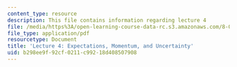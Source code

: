 ```yaml
---
content_type: resource
description: This file contains information regarding lecture 4
file: /media/https%3A/open-learning-course-data-rc.s3.amazonaws.com/8-04-quantum-physics-i-spring-2013/b298ee9f92cf0211c99218d408507908_MIT8_04S13_Lec04.pdf
file_type: application/pdf
resourcetype: Document
title: 'Lecture 4: Expectations, Momentum, and Uncertainty'
uid: b298ee9f-92cf-0211-c992-18d408507908
---
```

